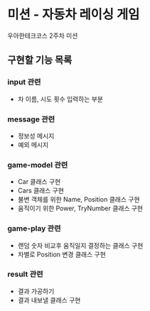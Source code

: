 # 미션 - 자동차 레이싱 게임

우아한테크코스 2주차 미션

## 구현할 기능 목록

### input 관련

- 차 이름, 시도 횟수 입력하는 부분

### message 관련

- 정보성 메시지
- 예외 메시지

### game-model 관련

- Car 클래스 구현
- Cars 클래스 구현
- 불변 객체를 위한 Name, Position 클래스 구현
- 움직이기 위한 Power, TryNumber 클래스 구현

### game-play 관련 

- 랜덤 숫자 비교후 움직일지 결정하는 클래스 구현
- 차별로 Position 변경 클래스 구현

### result 관련 

- 결과 가공하기
- 결과 내보낼 클래스 구현